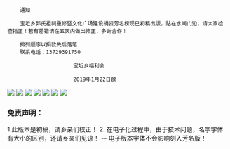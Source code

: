         通知

        宝坵乡郭氏祖祠重修暨文化广场建设捐资芳名榜现已初稿出版，贴在水闸门边，请大家检查指正！若有差错请在五天内做出修正，多谢合作！                               

        排列顺序以捐款先后落笔
        联系电话：13729391750

                         宝坵乡福利会 

                         2019年1月22日啟 

![](https://xcx.ldteam.cn/weixin/header.jpg)
![](https://xcx.ldteam.cn/weixin/3.jpg)
![](https://xcx.ldteam.cn/weixin/5.5.jpg)
![](https://xcx.ldteam.cn/weixin/9_0.jpg)
![](https://xcx.ldteam.cn/weixin/13_0.jpg)
![](https://xcx.ldteam.cn/weixin/171.jpg)
![](https://xcx.ldteam.cn/weixin/footer.jpg)

### 免责声明：
1.此版本是初稿，请乡亲们校正！
2. 在电子化过程中，由于技术问题，名字字体有大小的区别，还请乡亲们见谅！ -- 电子版本字体不会影响刻入芳名版！